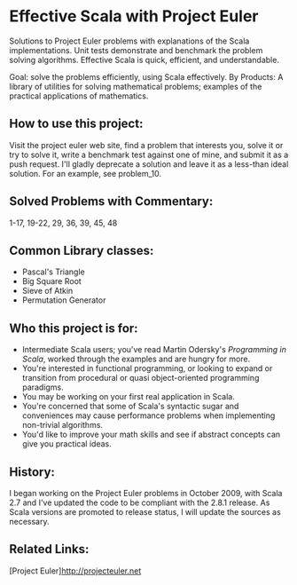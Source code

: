Effective Scala with Project Euler
==================================
Solutions to Project Euler problems with explanations of the Scala implementations.
Unit tests demonstrate and benchmark the problem solving algorithms.
Effective Scala is quick, efficient, and understandable.

Goal: solve the problems efficiently, using Scala effectively.
By Products: A library of utilities for solving mathematical problems; examples of the practical
applications of mathematics.

How to use this project:
------------------------
Visit the project euler web site, find a problem that interests you, solve it or try to solve it,
write a benchmark test against one of mine, and submit it as a push request. I'll gladly deprecate
a solution and leave it as a less-than ideal solution. For an example, see problem_10.

Solved Problems with Commentary:
--------------------------------
1-17, 19-22, 29, 36, 39, 45, 48

Common Library classes:
-----------------------
* Pascal's Triangle
* Big Square Root
* Sieve of Atkin
* Permutation Generator

Who this project is for:
------------------------
* Intermediate Scala users; you've read Martin Odersky's _Programming in Scala_, worked through
  the examples and are hungry for more.
* You're interested in functional programming, or looking to expand or transition from procedural
  or quasi object-oriented programming paradigms.
* You may be working on your first real application in Scala.
* You're concerned that some of Scala's syntactic sugar and conveniences may cause performance
  problems when implementing non-trivial algorithms.
* You'd like to improve your math skills and see if abstract concepts can give you practical ideas.

History:
-----------
I began working on the Project Euler problems in October 2009, with Scala 2.7 and I've updated the
code to be compliant with the 2.8.1 release. As Scala versions are promoted to release status, I
will update the sources as necessary.

Related Links:
--------------
[Project Euler]<http://projecteuler.net>
